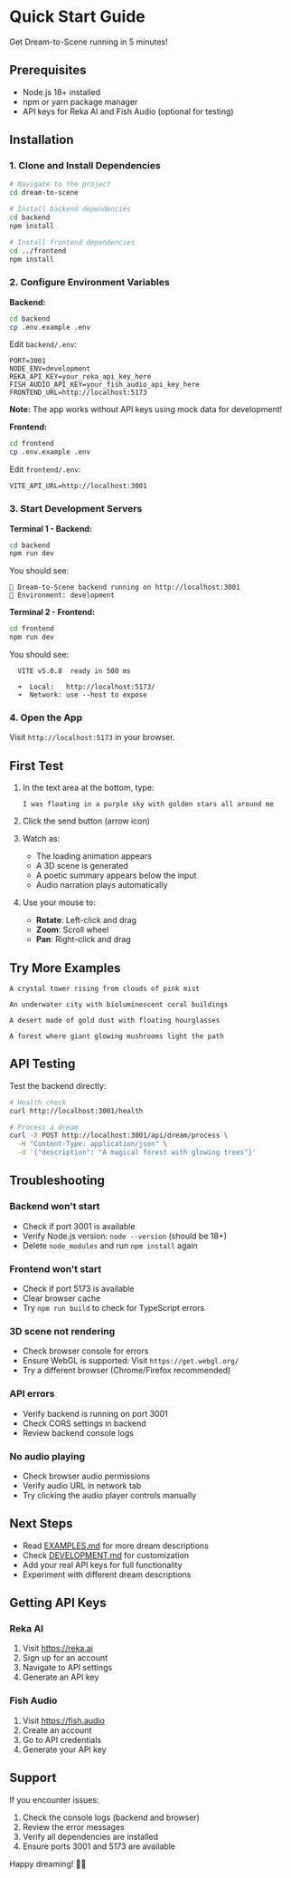 # Quick Start Guide

Get Dream-to-Scene running in 5 minutes!

## Prerequisites

- Node.js 18+ installed
- npm or yarn package manager
- API keys for Reka AI and Fish Audio (optional for testing)

## Installation

### 1. Clone and Install Dependencies

```bash
# Navigate to the project
cd dream-to-scene

# Install backend dependencies
cd backend
npm install

# Install frontend dependencies
cd ../frontend
npm install
```

### 2. Configure Environment Variables

**Backend:**
```bash
cd backend
cp .env.example .env
```

Edit `backend/.env`:
```env
PORT=3001
NODE_ENV=development
REKA_API_KEY=your_reka_api_key_here
FISH_AUDIO_API_KEY=your_fish_audio_api_key_here
FRONTEND_URL=http://localhost:5173
```

**Note:** The app works without API keys using mock data for development!

**Frontend:**
```bash
cd frontend
cp .env.example .env
```

Edit `frontend/.env`:
```env
VITE_API_URL=http://localhost:3001
```

### 3. Start Development Servers

**Terminal 1 - Backend:**
```bash
cd backend
npm run dev
```

You should see:
```
🚀 Dream-to-Scene backend running on http://localhost:3001
📝 Environment: development
```

**Terminal 2 - Frontend:**
```bash
cd frontend
npm run dev
```

You should see:
```
  VITE v5.0.8  ready in 500 ms

  ➜  Local:   http://localhost:5173/
  ➜  Network: use --host to expose
```

### 4. Open the App

Visit `http://localhost:5173` in your browser.

## First Test

1. In the text area at the bottom, type:
   ```
   I was floating in a purple sky with golden stars all around me
   ```

2. Click the send button (arrow icon)

3. Watch as:
   - The loading animation appears
   - A 3D scene is generated
   - A poetic summary appears below the input
   - Audio narration plays automatically

4. Use your mouse to:
   - **Rotate**: Left-click and drag
   - **Zoom**: Scroll wheel
   - **Pan**: Right-click and drag

## Try More Examples

```
A crystal tower rising from clouds of pink mist

An underwater city with bioluminescent coral buildings

A desert made of gold dust with floating hourglasses

A forest where giant glowing mushrooms light the path
```

## API Testing

Test the backend directly:

```bash
# Health check
curl http://localhost:3001/health

# Process a dream
curl -X POST http://localhost:3001/api/dream/process \
  -H "Content-Type: application/json" \
  -d '{"description": "A magical forest with glowing trees"}'
```

## Troubleshooting

### Backend won't start
- Check if port 3001 is available
- Verify Node.js version: `node --version` (should be 18+)
- Delete `node_modules` and run `npm install` again

### Frontend won't start
- Check if port 5173 is available
- Clear browser cache
- Try `npm run build` to check for TypeScript errors

### 3D scene not rendering
- Check browser console for errors
- Ensure WebGL is supported: Visit `https://get.webgl.org/`
- Try a different browser (Chrome/Firefox recommended)

### API errors
- Verify backend is running on port 3001
- Check CORS settings in backend
- Review backend console logs

### No audio playing
- Check browser audio permissions
- Verify audio URL in network tab
- Try clicking the audio player controls manually

## Next Steps

- Read [EXAMPLES.md](./EXAMPLES.md) for more dream descriptions
- Check [DEVELOPMENT.md](./DEVELOPMENT.md) for customization
- Add your real API keys for full functionality
- Experiment with different dream descriptions

## Getting API Keys

### Reka AI
1. Visit https://reka.ai
2. Sign up for an account
3. Navigate to API settings
4. Generate an API key

### Fish Audio
1. Visit https://fish.audio
2. Create an account
3. Go to API credentials
4. Generate your API key

## Support

If you encounter issues:
1. Check the console logs (backend and browser)
2. Review the error messages
3. Verify all dependencies are installed
4. Ensure ports 3001 and 5173 are available

Happy dreaming! 🌙✨
